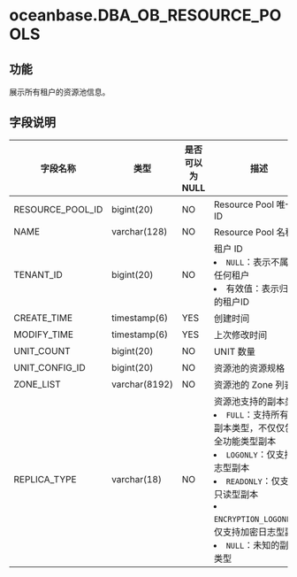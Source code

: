 oceanbase.DBA_OB_RESOURCE_POOLS 
====================================================


功能 
-------------------

展示所有租户的资源池信息。

字段说明 
----------------------


|     字段名称     |       类型       | 是否可以为 NULL |                                                                                                                                                             描述                                                                                                                                                              |
|--------------|----------------|------------|-----------------------------------------------------------------------------------------------------------------------------------------------------------------------------------------------------------------------------------------------------------------------------------------------------------------------------|
| RESOURCE_POOL_ID | bigint(20)    | NO  | Resource Pool 唯一 ID                                                                                                                                                                                                                                                                                                                                       |
| NAME             | varchar(128)  | NO  | Resource Pool 名称                                                                                                                                                                                                                                                                                                                                          |
| TENANT_ID        | bigint(20)    | NO  | 租户 ID <li> `NULL`：表示不属于任何租户   <li> 有效值：表示归属的租户ID                                                                                                                                                                                                             |
| CREATE_TIME      | timestamp(6)  | YES | 创建时间                                                                                                                                                                                                                                                                                                                                                      |
| MODIFY_TIME      | timestamp(6)  | YES | 上次修改时间                                                                                                                                                                                                                                                                                                                                                    |
| UNIT_COUNT       | bigint(20)    | NO  | UNIT 数量                                                                                                                                                                                                                                                                                                                                                   |
| UNIT_CONFIG_ID   | bigint(20)    | NO  | 资源池的资源规格 ID                                                                                                                                                                                                                                                                                                                                               |
| ZONE_LIST        | varchar(8192) | NO  | 资源池的 Zone 列表                                                                                                                                                                                                                                                                                                                                              |
| REPLICA_TYPE     | varchar(18)   | NO  | 资源池支持的副本类型 <li> `FULL`：支持所有的副本类型，不仅仅包括全功能类型副本   <li> `LOGONLY`：仅支持日志型副本   <li> `READONLY`：仅支持只读型副本   <li> `ENCRYPTION_LOGONLY`：仅支持加密日志型副本   <li> `NULL`：未知的副本类型    |


